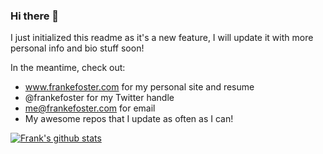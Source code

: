 ### Hi there 👋

I just initialized this readme as it's a new feature, I will update it with more personal info and bio stuff soon!

In the meantime, check out: 

- www.frankefoster.com for my personal site and resume
- @frankefoster for my Twitter handle
- me@frankefoster.com for email
- My awesome repos that I update as often as I can!

[![Frank's github stats](https://github-readme-stats.vercel.app/api?username=analogpotato&show_icons=true&theme=merko)](https://github.com/anuraghazra/github-readme-stats)


<!--
**analogpotato/analogpotato** is a ✨ _special_ ✨ repository because its `README.md` (this file) appears on your GitHub profile.

Here are some ideas to get you started:

- 🔭 I’m currently working on ...
- 🌱 I’m currently learning ...
- 👯 I’m looking to collaborate on ...
- 🤔 I’m looking for help with ...
- 💬 Ask me about ...
- 📫 How to reach me: ...
- 😄 Pronouns: ...
- ⚡ Fun fact: ...
-->
